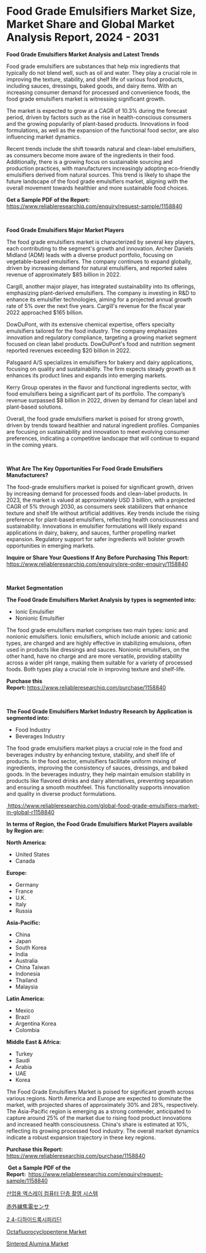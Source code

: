 <p><h1>Food Grade Emulsifiers Market Size, Market Share and Global Market Analysis Report, 2024 - 2031</h1></p><p><strong>Food Grade Emulsifiers Market Analysis and Latest Trends</strong></p>
<p><p>Food grade emulsifiers are substances that help mix ingredients that typically do not blend well, such as oil and water. They play a crucial role in improving the texture, stability, and shelf life of various food products, including sauces, dressings, baked goods, and dairy items. With an increasing consumer demand for processed and convenience foods, the food grade emulsifiers market is witnessing significant growth.</p><p>The market is expected to grow at a CAGR of 10.3% during the forecast period, driven by factors such as the rise in health-conscious consumers and the growing popularity of plant-based products. Innovations in food formulations, as well as the expansion of the functional food sector, are also influencing market dynamics.</p><p>Recent trends include the shift towards natural and clean-label emulsifiers, as consumers become more aware of the ingredients in their food. Additionally, there is a growing focus on sustainable sourcing and production practices, with manufacturers increasingly adopting eco-friendly emulsifiers derived from natural sources. This trend is likely to shape the future landscape of the food grade emulsifiers market, aligning with the overall movement towards healthier and more sustainable food choices.</p></p>
<p><strong>Get a Sample PDF of the Report:&nbsp;</strong> <a href="https://www.reliableresearchiq.com/enquiry/request-sample/1158840">https://www.reliableresearchiq.com/enquiry/request-sample/1158840</a></p>
<p>&nbsp;</p>
<p><strong>Food Grade Emulsifiers Major Market Players</strong></p>
<p><p>The food grade emulsifiers market is characterized by several key players, each contributing to the segment's growth and innovation. Archer Daniels Midland (ADM) leads with a diverse product portfolio, focusing on vegetable-based emulsifiers. The company continues to expand globally, driven by increasing demand for natural emulsifiers, and reported sales revenue of approximately $85 billion in 2022.</p><p>Cargill, another major player, has integrated sustainability into its offerings, emphasizing plant-derived emulsifiers. The company is investing in R&D to enhance its emulsifier technologies, aiming for a projected annual growth rate of 5% over the next five years. Cargill's revenue for the fiscal year 2022 approached $165 billion.</p><p>DowDuPont, with its extensive chemical expertise, offers specialty emulsifiers tailored for the food industry. The company emphasizes innovation and regulatory compliance, targeting a growing market segment focused on clean label products. DowDuPont's food and nutrition segment reported revenues exceeding $20 billion in 2022.</p><p>Palsgaard A/S specializes in emulsifiers for bakery and dairy applications, focusing on quality and sustainability. The firm expects steady growth as it enhances its product lines and expands into emerging markets. </p><p>Kerry Group operates in the flavor and functional ingredients sector, with food emulsifiers being a significant part of its portfolio. The company’s revenue surpassed $8 billion in 2022, driven by demand for clean label and plant-based solutions.</p><p>Overall, the food grade emulsifiers market is poised for strong growth, driven by trends toward healthier and natural ingredient profiles. Companies are focusing on sustainability and innovation to meet evolving consumer preferences, indicating a competitive landscape that will continue to expand in the coming years.</p></p>
<p>&nbsp;</p>
<p><strong>What Are The Key Opportunities For Food Grade Emulsifiers Manufacturers?</strong></p>
<p><p>The food-grade emulsifiers market is poised for significant growth, driven by increasing demand for processed foods and clean-label products. In 2023, the market is valued at approximately USD 3 billion, with a projected CAGR of 5% through 2030, as consumers seek stabilizers that enhance texture and shelf life without artificial additives. Key trends include the rising preference for plant-based emulsifiers, reflecting health consciousness and sustainability. Innovations in emulsifier formulations will likely expand applications in dairy, bakery, and sauces, further propelling market expansion. Regulatory support for safer ingredients will bolster growth opportunities in emerging markets.</p></p>
<p><strong>Inquire or Share Your Questions If Any Before Purchasing This Report:</strong> <a href="https://www.reliableresearchiq.com/enquiry/pre-order-enquiry/1158840">https://www.reliableresearchiq.com/enquiry/pre-order-enquiry/1158840</a></p>
<p>&nbsp;</p>
<p><strong>Market Segmentation</strong></p>
<p><strong>The Food Grade Emulsifiers Market Analysis by types is segmented into:</strong></p>
<p><ul><li>Ionic Emulsifier</li><li>Nonionic Emulsifier</li></ul></p>
<p><p>The food grade emulsifiers market comprises two main types: ionic and nonionic emulsifiers. Ionic emulsifiers, which include anionic and cationic types, are charged and are highly effective in stabilizing emulsions, often used in products like dressings and sauces. Nonionic emulsifiers, on the other hand, have no charge and are more versatile, providing stability across a wider pH range, making them suitable for a variety of processed foods. Both types play a crucial role in improving texture and shelf-life.</p></p>
<p><strong>Purchase this Report:&nbsp;</strong><a href="https://www.reliableresearchiq.com/purchase/1158840">https://www.reliableresearchiq.com/purchase/1158840</a></p>
<p>&nbsp;</p>
<p><strong>The Food Grade Emulsifiers Market Industry Research by Application is segmented into:</strong></p>
<p><ul><li>Food Industry</li><li>Beverages Industry</li></ul></p>
<p><p>The food grade emulsifiers market plays a crucial role in the food and beverages industry by enhancing texture, stability, and shelf life of products. In the food sector, emulsifiers facilitate uniform mixing of ingredients, improving the consistency of sauces, dressings, and baked goods. In the beverages industry, they help maintain emulsion stability in products like flavored drinks and dairy alternatives, preventing separation and ensuring a smooth mouthfeel. This functionality supports innovation and quality in diverse product formulations.</p></p>
<p><a href="https://www.reliableresearchiq.com/global-food-grade-emulsifiers-market-in-global-r1158840">&nbsp;https://www.reliableresearchiq.com/global-food-grade-emulsifiers-market-in-global-r1158840</a></p>
<p><strong>In terms of Region, the Food Grade Emulsifiers Market Players available by Region are:</strong></p>
<p>
    <p> <strong> North America: </strong>
        <ul>
            <li>United States</li>
            <li>Canada</li>
        </ul>
        </p> 
    <p> <strong> Europe: </strong>
        <ul>
            <li>Germany</li>
            <li>France</li>
            <li>U.K.</li>
            <li>Italy</li>
            <li>Russia</li>
        </ul>
        </p> 
    <p> <strong> Asia-Pacific: </strong>
        <ul>
            <li>China</li>
            <li>Japan</li>
            <li>South Korea</li>
            <li>India</li>
            <li>Australia</li>
            <li>China Taiwan</li>
            <li>Indonesia</li>
            <li>Thailand</li>
            <li>Malaysia</li>
        </ul>
        </p> 
    <p> <strong> Latin America: </strong>
        <ul>
            <li>Mexico</li>
            <li>Brazil</li>
            <li>Argentina Korea</li>
            <li>Colombia</li>
        </ul>
        </p> 
    <p> <strong> Middle East & Africa: </strong>
        <ul>
            <li>Turkey</li>
            <li>Saudi</li>
            <li>Arabia</li>
            <li>UAE</li>
            <li>Korea</li>
        </ul>
    </p>
    </p>
<p><p>The Food Grade Emulsifiers Market is poised for significant growth across various regions. North America and Europe are expected to dominate the market, with projected shares of approximately 30% and 28%, respectively. The Asia-Pacific region is emerging as a strong contender, anticipated to capture around 25% of the market due to rising food product innovations and increased health consciousness. China's share is estimated at 10%, reflecting its growing processed food industry. The overall market dynamics indicate a robust expansion trajectory in these key regions.</p></p>
<p><strong>Purchase this Report: </strong><a href="https://www.reliableresearchiq.com/purchase/1158840">https://www.reliableresearchiq.com/purchase/1158840</a></p>
<p>&nbsp;<strong>Get a Sample PDF of the Report:&nbsp;&nbsp;</strong><a href="https://www.reliableresearchiq.com/enquiry/request-sample/1158840">https://www.reliableresearchiq.com/enquiry/request-sample/1158840</a></p>
<p><strong></strong></p>
<p><p><a href="https://medium.com/@lottiejerde2023/%EC%8B%9C%EC%9E%A5-%EC%98%88%EC%B8%A1-%EB%B3%80%ED%99%94-%EA%B8%80%EB%A1%9C%EB%B2%8C-%EC%82%B0%EC%97%85-x-%EC%84%A0-%EC%BB%B4%ED%93%A8%ED%84%B0-%EB%8B%A8%EC%B8%B5-%EC%B4%AC%EC%98%81-%EC%8B%9C%EC%8A%A4%ED%85%9C-%EC%8B%9C%EC%9E%A5-%EC%97%AD%ED%95%99-%EB%B0%8F-%EB%AF%B8%EB%9E%98-%ED%8A%B8%EB%A0%8C%EB%93%9C-2024-2031-153e793bc765">산업용 엑스레이 컴퓨터 단층 촬영 시스템</a></p><p><a href="https://medium.com/@maudward1907/infrared-pyroelectric-sensors-market-%E3%81%AE%E3%82%B0%E3%83%AD%E3%83%BC%E3%83%90%E3%83%AB%E5%B8%82%E5%A0%B4%E6%A6%82%E8%A6%81%E3%81%AF-%E4%B8%96%E7%95%8C%E3%81%8A%E3%82%88%E3%81%B3%E4%B8%BB%E8%A6%81%E5%B8%82%E5%A0%B4%E3%81%AB%E3%81%8A%E3%81%91%E3%82%8B%E6%A5%AD%E7%95%8C%E3%81%AB%E5%BD%B1%E9%9F%BF%E3%82%92%E4%B8%8E%E3%81%88%E3%82%8B%E4%B8%BB%E8%A6%81%E3%81%AA%E3%83%88%E3%83%AC%E3%83%B3%E3%83%89%E3%81%AB%E3%81%A4%E3%81%84%E3%81%A6-%E7%8B%AC%E8%87%AA%E3%81%AE%E8%A6%96%E7%82%B9%E3%82%92%E6%8F%90%E4%BE%9B%E3%81%97%E3%81%BE%E3%81%99-c55a93dec0ab">赤外線焦電センサ</a></p><p><a href="https://medium.com/@lottiejerde2023/2-4-%EB%94%94%ED%95%98%EC%9D%B4%EB%93%9C%EB%A1%9D%EC%8B%9C%ED%94%BC%EB%A6%AC%EB%94%98-%EC%8B%9C%EC%9E%A5-%EC%A0%84%EB%A7%9D-%EC%99%84%EC%A0%84%ED%95%9C-%EC%82%B0%EC%97%85-%EB%B6%84%EC%84%9D-2024-2031-7772e912d769">2,4-디하이드록시피리딘</a></p><p><a href="https://www.linkedin.com/pulse/global-octafluorocyclopentene-market-size-share-analysis-product-avjac?trackingId=wNFSy%2BBMS9y4KzBC7DC8qg%3D%3D">Octafluorocyclopentene Market</a></p><p><a href="https://issuu.com/reportprime-2/docs/sintered-alumina-market-size-2030.p_81d5229c5fb1fa">Sintered Alumina Market</a></p></p>